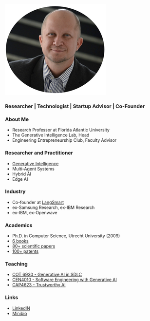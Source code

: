 

![](./images/fkoch-banner.png)

### Researcher | Technologist | Startup Advisor | Co-Founder


### About Me

* Research Professor at Florida Atlantic University
* The Generative Intelligence Lab, Head
* Engineering Entrepreneurship Club, Faculty Advisor

### Researcher and Practitioner

* [Generative Intelligence](https://medium.com/generative-intelligence-lab/generative-intelligence-systems-concepts-and-research-opportunities-0740b1b5c7eb)
* Multi-Agent Systems
* Hybrid AI
* Edge AI


### Industry

* Co-founder at [LangSmart](http://www.langsmart.ai)
* ex-Samsung Research, ex-IBM Research
* ex-IBM, ex-Openwave

### Academics

* Ph.D. in Computer Science, Utrecht University (2009)
* [6 books](./PUBLICATIONS.md#books)
* [80+ scientific papers](./PUBLICATIONS.md#papers)
* [100+ patents](./PUBLICATIONS.md#patents)


### Teaching

* [COT 6930 - Generative AI in SDLC](https://fau.simplesyllabus.com/doc/nre6c4z6g/Spring-2025-1-Full-Term-COT-6930-001-Topics-in-Computer-Science?mode=view)
* [CEN4010 - Software Engineering with Generative AI](https://fau.simplesyllabus.com/doc/yolipf0x2/Spring-2025-1-Full-Term-CEN-4010-001-Prin-Software-Engineering?mode=view)
* [CAP4623 - Trustworthy AI](https://www.fau.edu/engineering/eecs/pdf/syllabus-trustworthy-artificial-intelligence-fall-2024.pdf)


### Links

* [LinkedIN](https://www.linkedin.com/in/fkoch/)
* [Minibio](http://www.fernandokoch.me/minibio.html)


